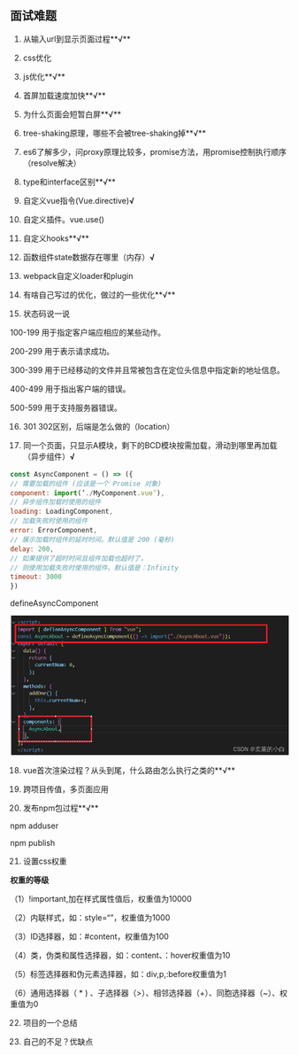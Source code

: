 ## 面试难题

1. 从输入url到显示页面过程**√**

2. css优化

3. js优化**√**

4. 首屏加载速度加快**√**

5. 为什么页面会短暂白屏**√**

6. tree-shaking原理，哪些不会被tree-shaking掉**√**

7. es6了解多少，问proxy原理比较多，promise方法，用promise控制执行顺序（resolve解决）

8. type和interface区别**√**

9. 自定义vue指令(Vue.directive)**√**

10. 自定义插件。vue.use()

11. 自定义hooks**√**

12. 函数组件state数据存在哪里（内存）**√**

13. webpack自定义loader和plugin

14. 有啥自己写过的优化，做过的一些优化**√**

15. 状态码说一说

100-199 用于指定客户端应相应的某些动作。

200-299 用于表示请求成功。

300-399 用于已经移动的文件并且常被包含在定位头信息中指定新的地址信息。

400-499 用于指出客户端的错误。

500-599 用于支持服务器错误。

16. 301 302区别，后端是怎么做的（location）

17. 同一个页面，只显示A模块，剩下的BCD模块按需加载，滑动到哪里再加载（异步组件）**√**

```jsx
const AsyncComponent = () => ({
// 需要加载的组件 (应该是一个 Promise 对象)
component: import(’./MyComponent.vue’),
// 异步组件加载时使用的组件
loading: LoadingComponent,
// 加载失败时使用的组件
error: ErrorComponent,
// 展示加载时组件的延时时间。默认值是 200 (毫秒)
delay: 200,
// 如果提供了超时时间且组件加载也超时了，
// 则使用加载失败时使用的组件。默认值是：Infinity
timeout: 3000
})
```

defineAsyncComponent

![difficulty](/public/interview-difficulty.png)

18. vue首次渲染过程？从头到尾，什么路由怎么执行之类的**√**

19. 跨项目传值，多页面应用

20. 发布npm包过程**√**

npm adduser

npm publish

21. 设置css权重

**权重的等级**

（1）!important,加在样式属性值后，权重值为10000

（2）内联样式，如：style=“”，权重值为1000

（3）ID选择器，如：#content，权重值为100

（4）类，伪类和属性选择器，如：content、：hover权重值为10

（5）标签选择器和伪元素选择器，如：div,p,:before权重值为1

（6）通用选择器（ * ) 、子选择器（>）、相邻选择器（+）、同胞选择器（~）、权重值为0

22. 项目的一个总结

23. 自己的不足？优缺点